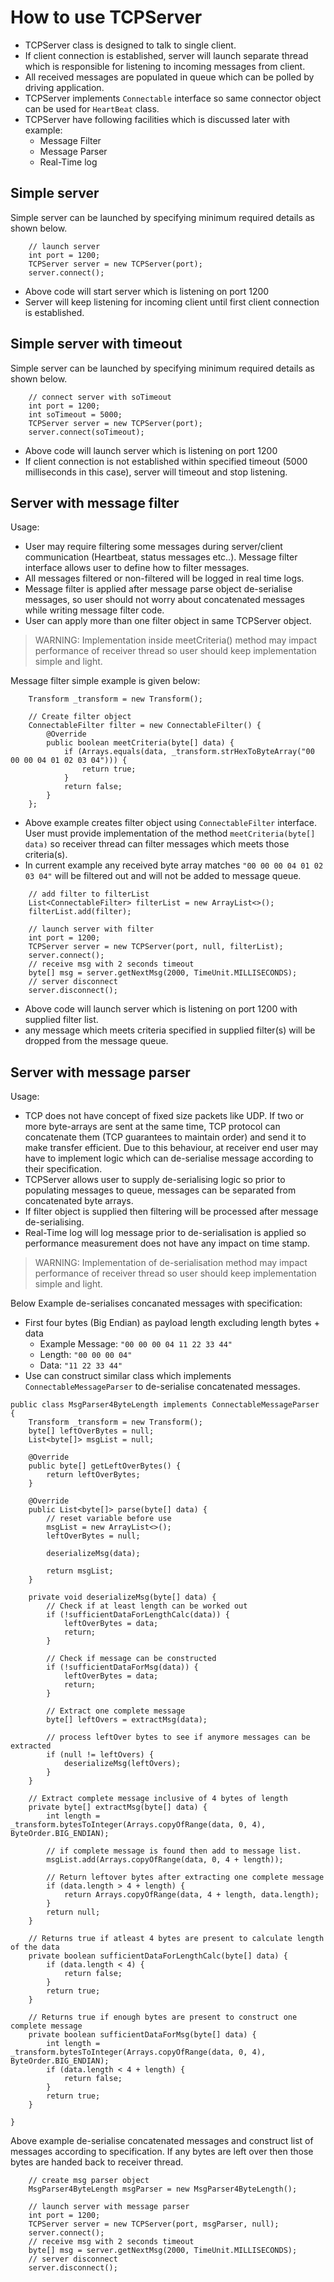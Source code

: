 # How to use TCPServer

* TCPServer class is designed to talk to single client.
* If client connection is established, server will launch separate thread which is responsible for listening to incoming messages from client.
* All received messages are populated in queue which can be polled by driving application.
* TCPServer implements `Connectable` interface so same connector object can be used for `HeartBeat` class.
* TCPServer have following facilities which is discussed later with example:
	* Message Filter
	* Message Parser
	* Real-Time log

## Simple server
Simple server can be launched by specifying minimum required details as shown below.
```
	// launch server
	int port = 1200;
	TCPServer server = new TCPServer(port);
	server.connect();
```

* Above code will start server which is listening on port 1200
* Server will keep listening for incoming client until first client connection is established.

## Simple server with timeout
Simple server can be launched by specifying minimum required details as shown below.
```
	// connect server with soTimeout
    int port = 1200;
    int soTimeout = 5000;
    TCPServer server = new TCPServer(port);
    server.connect(soTimeout);
```

* Above code will launch server which is listening on port 1200
* If client connection is not established within specified timeout (5000 milliseconds in this case), server will timeout and stop listening.

## Server with message filter

Usage:
* User may require filtering some messages during server/client communication (Heartbeat, status messages etc..). Message filter interface allows user to define how to filter messages.
* All messages filtered or non-filtered will be logged in real time logs.
* Message filter is applied after message parse object de-serialise messages, so user should not worry about concatenated messages while writing message filter code.
* User can apply more than one filter object in same TCPServer object.

> WARNING: Implementation inside meetCriteria() method may impact performance of receiver thread so user should keep implementation simple and light.

Message filter simple example is given below:

```
	Transform _transform = new Transform();

	// Create filter object
	ConnectableFilter filter = new ConnectableFilter() {
		@Override
		public boolean meetCriteria(byte[] data) {
			if (Arrays.equals(data, _transform.strHexToByteArray("00 00 00 04 01 02 03 04"))) {
				return true;
			}
			return false;
		}
	};
```
* Above example creates filter object using `ConnectableFilter` interface. User must provide implementation of the method `meetCriteria(byte[] data)` so receiver thread can filter messages which meets those criteria(s).
* In current example any received byte array matches `"00 00 00 04 01 02 03 04"` will be filtered out and will not be added to message queue.

```
	// add filter to filterList
	List<ConnectableFilter> filterList = new ArrayList<>();
    filterList.add(filter);

	// launch server with filter
	int port = 1200;
	TCPServer server = new TCPServer(port, null, filterList);
	server.connect();
    // receive msg with 2 seconds timeout
    byte[] msg = server.getNextMsg(2000, TimeUnit.MILLISECONDS);
    // server disconnect
    server.disconnect();
```

* Above code will launch server which is listening on port 1200 with supplied filter list.
* any message which meets criteria specified in supplied filter(s) will be dropped from the message queue.

## Server with message parser

Usage:
* TCP does not have concept of fixed size packets like UDP. If two or more byte-arrays are sent at the same time, TCP protocol can concatenate them (TCP guarantees to maintain order) and send it to make transfer efficient. Due to this behaviour, at receiver end user may have to implement logic which can de-serialise message according to their specification.
* TCPServer allows user to supply de-serialising logic so prior to populating messages to queue, messages can be separated from concatenated byte arrays.
* If filter object is supplied then filtering will be processed after message de-serialising.
* Real-Time log will log message prior to de-serialisation is applied so performance measurement does not have any impact on time stamp.

> WARNING: Implementation of de-serialisation method may impact performance of receiver thread so user should keep implementation simple and light.

Below Example de-serialises concanated messages with specification:
* First four bytes (Big Endian) as payload length excluding length bytes + data
	* Example Message: `"00 00 00 04 11 22 33 44"`
	* Length: `"00 00 00 04"`
	* Data: `"11 22 33 44"`
* Use can construct similar class which implements `ConnectableMessageParser` to de-serialise concatenated messages.

```
public class MsgParser4ByteLength implements ConnectableMessageParser {
	Transform _transform = new Transform();
	byte[] leftOverBytes = null;
	List<byte[]> msgList = null;

	@Override
	public byte[] getLeftOverBytes() {
		return leftOverBytes;
	}

	@Override
	public List<byte[]> parse(byte[] data) {
		// reset variable before use
		msgList = new ArrayList<>();
		leftOverBytes = null;

		deserializeMsg(data);

		return msgList;
	}

	private void deserializeMsg(byte[] data) {
		// Check if at least length can be worked out
		if (!sufficientDataForLengthCalc(data)) {
			leftOverBytes = data;
			return;
		}

		// Check if message can be constructed
		if (!sufficientDataForMsg(data)) {
			leftOverBytes = data;
			return;
		}

		// Extract one complete message
		byte[] leftOvers = extractMsg(data);

        // process leftOver bytes to see if anymore messages can be extracted
		if (null != leftOvers) {
			deserializeMsg(leftOvers);
		}
	}

	// Extract complete message inclusive of 4 bytes of length
	private byte[] extractMsg(byte[] data) {
		int length = _transform.bytesToInteger(Arrays.copyOfRange(data, 0, 4), ByteOrder.BIG_ENDIAN);

        // if complete message is found then add to message list.
		msgList.add(Arrays.copyOfRange(data, 0, 4 + length));

        // Return leftover bytes after extracting one complete message
		if (data.length > 4 + length) {
			return Arrays.copyOfRange(data, 4 + length, data.length);
		}
		return null;
	}

	// Returns true if atleast 4 bytes are present to calculate length of the data
	private boolean sufficientDataForLengthCalc(byte[] data) {
		if (data.length < 4) {
			return false;
		}
		return true;
	}

	// Returns true if enough bytes are present to construct one complete message
	private boolean sufficientDataForMsg(byte[] data) {
		int length = _transform.bytesToInteger(Arrays.copyOfRange(data, 0, 4), ByteOrder.BIG_ENDIAN);
		if (data.length < 4 + length) {
			return false;
		}
		return true;
	}

}
```

Above example de-serialise concatenated messages and construct list of messages according to specification. If any bytes are left over then those bytes are handed back to receiver thread.

```
    // create msg parser object
    MsgParser4ByteLength msgParser = new MsgParser4ByteLength();

	// launch server with message parser
	int port = 1200;
	TCPServer server = new TCPServer(port, msgParser, null);
	server.connect();
    // receive msg with 2 seconds timeout
    byte[] msg = server.getNextMsg(2000, TimeUnit.MILLISECONDS);
    // server disconnect
    server.disconnect();
```